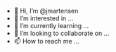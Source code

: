 - 👋 Hi, I’m @jmartensen
- 👀 I’m interested in ...
- 🌱 I’m currently learning ...
- 💞️ I’m looking to collaborate on ...
- 📫 How to reach me ...

<!---
jmartensen/jmartensen is a ✨ special ✨ repository because its `README.md` (this file) appears on your GitHub profile.
You can click the Preview link to take a look at your changes.
--->
